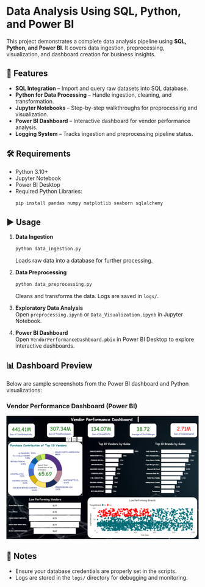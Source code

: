 # Data Analysis Using SQL, Python, and Power BI  

This project demonstrates a complete data analysis pipeline using **SQL, Python, and Power BI**. It covers data ingestion, preprocessing, visualization, and dashboard creation for business insights.  


## 🚀 Features  

- **SQL Integration** – Import and query raw datasets into SQL database.  
- **Python for Data Processing** – Handle ingestion, cleaning, and transformation.  
- **Jupyter Notebooks** – Step-by-step walkthroughs for preprocessing and visualization.  
- **Power BI Dashboard** – Interactive dashboard for vendor performance analysis.  
- **Logging System** – Tracks ingestion and preprocessing pipeline status.  

## 🛠️ Requirements  

- Python 3.10+  
- Jupyter Notebook  
- Power BI Desktop  
- Required Python Libraries:  
  ```bash
  pip install pandas numpy matplotlib seaborn sqlalchemy
  ```

## ▶️ Usage  

1. **Data Ingestion**  
   ```bash
   python data_ingestion.py
   ```
   Loads raw data into a database for further processing.  

2. **Data Preprocessing**  
   ```bash
   python data_preprocessing.py
   ```
   Cleans and transforms the data. Logs are saved in `logs/`.  

3. **Exploratory Data Analysis**  
   Open `preprocessing.ipynb` or `Data_Visualization.ipynb` in Jupyter Notebook.  

4. **Power BI Dashboard**  
   Open `VendorPerformanceDashboard.pbix` in Power BI Desktop to explore interactive dashboards.  

## 📊 Dashboard Preview  

Below are sample screenshots from the Power BI dashboard and Python visualizations:  

### Vendor Performance Dashboard (Power BI)  
![Vendor Dashboard Screenshot](Dashboard.png)  
 


## 📌 Notes  

- Ensure your database credentials are properly set in the scripts.  
- Logs are stored in the `logs/` directory for debugging and monitoring.  
